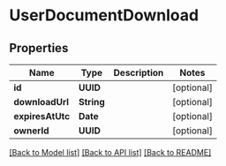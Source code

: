 # UserDocumentDownload

## Properties
Name | Type | Description | Notes
------------ | ------------- | ------------- | -------------
**id** | **UUID** |  | [optional] 
**downloadUrl** | **String** |  | [optional] 
**expiresAtUtc** | **Date** |  | [optional] 
**ownerId** | **UUID** |  | [optional] 

[[Back to Model list]](../README.md#documentation-for-models) [[Back to API list]](../README.md#documentation-for-api-endpoints) [[Back to README]](../README.md)


